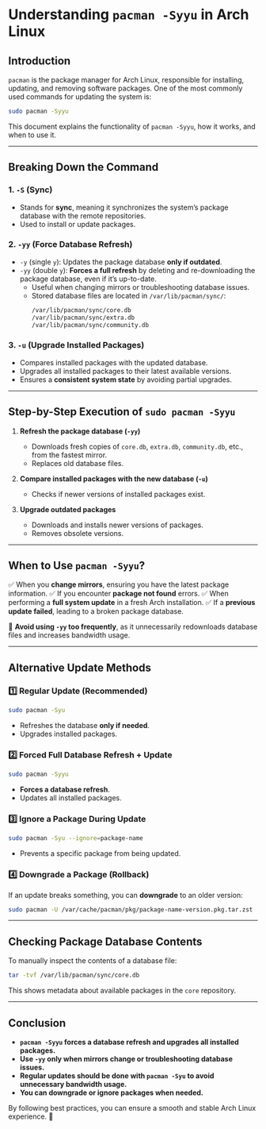 # Understanding `pacman -Syyu` in Arch Linux

## **Introduction**
`pacman` is the package manager for Arch Linux, responsible for installing, updating, and removing software packages. One of the most commonly used commands for updating the system is:

```bash
sudo pacman -Syyu
```

This document explains the functionality of `pacman -Syyu`, how it works, and when to use it.

---

## **Breaking Down the Command**

### **1. `-S` (Sync)**
- Stands for **sync**, meaning it synchronizes the system’s package database with the remote repositories.
- Used to install or update packages.

### **2. `-yy` (Force Database Refresh)**
- `-y` (single `y`): Updates the package database **only if outdated**.
- `-yy` (double `y`): **Forces a full refresh** by deleting and re-downloading the package database, even if it’s up-to-date.
  - Useful when changing mirrors or troubleshooting database issues.
  - Stored database files are located in `/var/lib/pacman/sync/`:
    ```bash
    /var/lib/pacman/sync/core.db
    /var/lib/pacman/sync/extra.db
    /var/lib/pacman/sync/community.db
    ```

### **3. `-u` (Upgrade Installed Packages)**
- Compares installed packages with the updated database.
- Upgrades all installed packages to their latest available versions.
- Ensures a **consistent system state** by avoiding partial upgrades.

---

## **Step-by-Step Execution of `sudo pacman -Syyu`**
1. **Refresh the package database (`-yy`)**
   - Downloads fresh copies of `core.db`, `extra.db`, `community.db`, etc., from the fastest mirror.
   - Replaces old database files.

2. **Compare installed packages with the new database (`-u`)**
   - Checks if newer versions of installed packages exist.
   
3. **Upgrade outdated packages**
   - Downloads and installs newer versions of packages.
   - Removes obsolete versions.

---

## **When to Use `pacman -Syyu`?**
✅ When you **change mirrors**, ensuring you have the latest package information.
✅ If you encounter **package not found** errors.
✅ When performing a **full system update** in a fresh Arch installation.
✅ If a **previous update failed**, leading to a broken package database.

🚫 **Avoid using `-yy` too frequently**, as it unnecessarily redownloads database files and increases bandwidth usage.

---

## **Alternative Update Methods**
### **1️⃣ Regular Update (Recommended)**
```bash
sudo pacman -Syu
```
- Refreshes the database **only if needed**.
- Upgrades installed packages.

### **2️⃣ Forced Full Database Refresh + Update**
```bash
sudo pacman -Syyu
```
- **Forces a database refresh**.
- Updates all installed packages.

### **3️⃣ Ignore a Package During Update**
```bash
sudo pacman -Syu --ignore=package-name
```
- Prevents a specific package from being updated.

### **4️⃣ Downgrade a Package (Rollback)**
If an update breaks something, you can **downgrade** to an older version:
```bash
sudo pacman -U /var/cache/pacman/pkg/package-name-version.pkg.tar.zst
```

---

## **Checking Package Database Contents**
To manually inspect the contents of a database file:
```bash
tar -tvf /var/lib/pacman/sync/core.db
```
This shows metadata about available packages in the `core` repository.

---

## **Conclusion**
- **`pacman -Syyu` forces a database refresh and upgrades all installed packages.**
- **Use `-yy` only when mirrors change or troubleshooting database issues.**
- **Regular updates should be done with `pacman -Syu` to avoid unnecessary bandwidth usage.**
- **You can downgrade or ignore packages when needed.**

By following best practices, you can ensure a smooth and stable Arch Linux experience. 🚀

